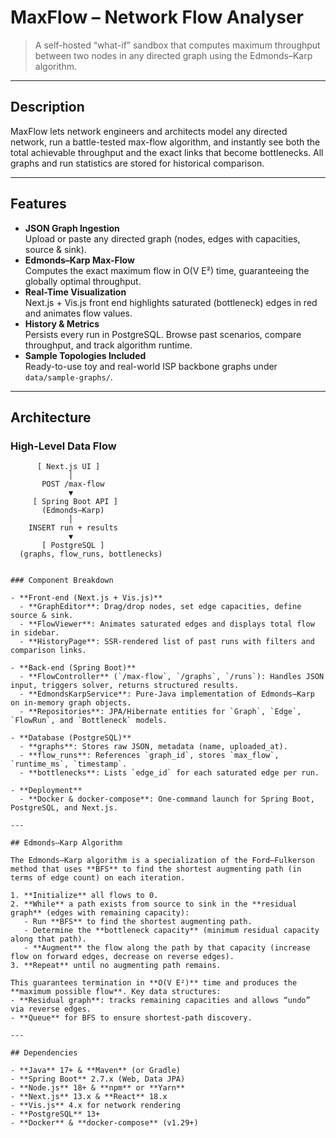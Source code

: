 # MaxFlow – Network Flow Analyser

> A self-hosted “what-if” sandbox that computes maximum throughput between two nodes in any directed graph using the Edmonds–Karp algorithm.

---

## Description

MaxFlow lets network engineers and architects model any directed network, run a battle-tested max-flow algorithm, and instantly see both the total achievable throughput and the exact links that become bottlenecks. All graphs and run statistics are stored for historical comparison.

---

## Features

- **JSON Graph Ingestion**  
  Upload or paste any directed graph (nodes, edges with capacities, source & sink).
- **Edmonds–Karp Max-Flow**  
  Computes the exact maximum flow in O(V E²) time, guaranteeing the globally optimal throughput.
- **Real-Time Visualization**  
  Next.js + Vis.js front end highlights saturated (bottleneck) edges in red and animates flow values.
- **History & Metrics**  
  Persists every run in PostgreSQL. Browse past scenarios, compare throughput, and track algorithm runtime.
- **Sample Topologies Included**  
  Ready-to-use toy and real-world ISP backbone graphs under `data/sample-graphs/`.

---

## Architecture

### High-Level Data Flow

```text
      [ Next.js UI ]
             │
       POST /max-flow
             ▼
     [ Spring Boot API ]
       (Edmonds–Karp)
             │
    INSERT run + results
             ▼
       [ PostgreSQL ]
  (graphs, flow_runs, bottlenecks)


### Component Breakdown

- **Front-end (Next.js + Vis.js)**  
  - **GraphEditor**: Drag/drop nodes, set edge capacities, define source & sink.  
  - **FlowViewer**: Animates saturated edges and displays total flow in sidebar.  
  - **HistoryPage**: SSR-rendered list of past runs with filters and comparison links.

- **Back-end (Spring Boot)**  
  - **FlowController** (`/max-flow`, `/graphs`, `/runs`): Handles JSON input, triggers solver, returns structured results.  
  - **EdmondsKarpService**: Pure-Java implementation of Edmonds–Karp on in-memory graph objects.  
  - **Repositories**: JPA/Hibernate entities for `Graph`, `Edge`, `FlowRun`, and `Bottleneck` models.

- **Database (PostgreSQL)**  
  - **graphs**: Stores raw JSON, metadata (name, uploaded_at).  
  - **flow_runs**: References `graph_id`, stores `max_flow`, `runtime_ms`, `timestamp`.  
  - **bottlenecks**: Lists `edge_id` for each saturated edge per run.

- **Deployment**  
  - **Docker & docker-compose**: One-command launch for Spring Boot, PostgreSQL, and Next.js.

---

## Edmonds–Karp Algorithm

The Edmonds–Karp algorithm is a specialization of the Ford–Fulkerson method that uses **BFS** to find the shortest augmenting path (in terms of edge count) on each iteration.  

1. **Initialize** all flows to 0.  
2. **While** a path exists from source to sink in the **residual graph** (edges with remaining capacity):  
   - Run **BFS** to find the shortest augmenting path.  
   - Determine the **bottleneck capacity** (minimum residual capacity along that path).  
   - **Augment** the flow along the path by that capacity (increase flow on forward edges, decrease on reverse edges).  
3. **Repeat** until no augmenting path remains.  

This guarantees termination in **O(V E²)** time and produces the **maximum possible flow**. Key data structures:  
- **Residual graph**: tracks remaining capacities and allows “undo” via reverse edges.  
- **Queue** for BFS to ensure shortest-path discovery.  

---

## Dependencies

- **Java** 17+ & **Maven** (or Gradle)  
- **Spring Boot** 2.7.x (Web, Data JPA)  
- **Node.js** 18+ & **npm** or **Yarn**  
- **Next.js** 13.x & **React** 18.x  
- **Vis.js** 4.x for network rendering  
- **PostgreSQL** 13+  
- **Docker** & **docker-compose** (v1.29+)
